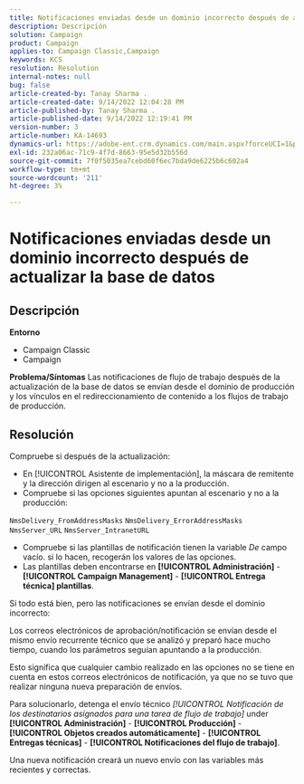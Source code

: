 ```yaml
---
title: Notificaciones enviadas desde un dominio incorrecto después de actualizar la base de datos
description: Descripción
solution: Campaign
product: Campaign
applies-to: Campaign Classic,Campaign
keywords: KCS
resolution: Resolution
internal-notes: null
bug: false
article-created-by: Tanay Sharma .
article-created-date: 9/14/2022 12:04:28 PM
article-published-by: Tanay Sharma .
article-published-date: 9/14/2022 12:19:41 PM
version-number: 3
article-number: KA-14693
dynamics-url: https://adobe-ent.crm.dynamics.com/main.aspx?forceUCI=1&pagetype=entityrecord&etn=knowledgearticle&id=a95eeb5e-2534-ed11-9db1-002248086735
exl-id: 232a06ac-71c9-4f7d-8663-95e5d32b556d
source-git-commit: 7f0f5035ea7cebd60f6ec7bda9de6225b6c602a4
workflow-type: tm+mt
source-wordcount: '211'
ht-degree: 3%

---
```


# Notificaciones enviadas desde un dominio incorrecto después de actualizar la base de datos

## Descripción

<b>Entorno</b>
- Campaign Classic
- Campaign



<b>Problema/Síntomas</b>
Las notificaciones de flujo de trabajo después de la actualización de la base de datos se envían desde el dominio de producción y los vínculos en el redireccionamiento de contenido a los flujos de trabajo de producción.


## Resolución


Compruebe si después de la actualización:

- En [!UICONTROL Asistente de implementación], la máscara de remitente y la dirección dirigen al escenario y no a la producción.
- Compruebe si las opciones siguientes apuntan al escenario y no a la producción:


`NmsDelivery_FromAddressMasks`
`NmsDelivery_ErrorAddressMasks`
`NmsServer_URL`
`NmsServer_IntranetURL`



- Compruebe si las plantillas de notificación tienen la variable *De* campo vacío. si lo hacen, recogerán los valores de las opciones.
- Las plantillas deben encontrarse en <b>[!UICONTROL Administración]</b> - <b>[!UICONTROL Campaign Management]</b> - <b>[!UICONTROL Entrega técnica] plantillas</b>.




Si todo está bien, pero las notificaciones se envían desde el dominio incorrecto:

Los correos electrónicos de aprobación/notificación se envían desde el mismo envío recurrente técnico que se analizó y preparó hace mucho tiempo, cuando los parámetros seguían apuntando a la producción.

Esto significa que cualquier cambio realizado en las opciones no se tiene en cuenta en estos correos electrónicos de notificación, ya que no se tuvo que realizar ninguna nueva preparación de envíos.

Para solucionarlo, detenga el envío técnico *[!UICONTROL Notificación de los destinatarios asignados para una tarea de flujo de trabajo]* under <b>[!UICONTROL Administración]</b> - <b>[!UICONTROL Producción]</b> - <b>[!UICONTROL Objetos creados automáticamente]</b> - <b>[!UICONTROL Entregas técnicas]</b> - <b>[!UICONTROL Notificaciones del flujo de trabajo]</b>.

Una nueva notificación creará un nuevo envío con las variables más recientes y correctas.
